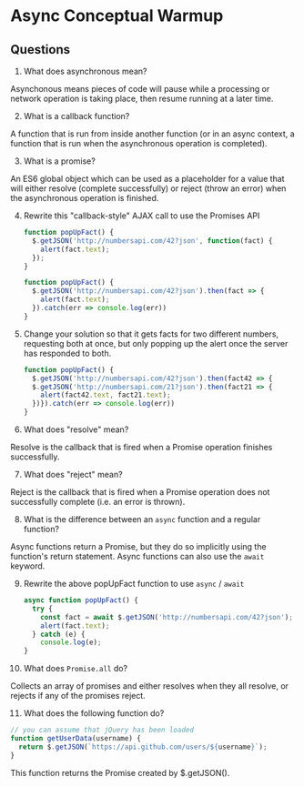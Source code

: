 # Async Conceptual Warmup


## Questions

1.  What does asynchronous mean?

  Asynchonous means pieces of code will pause while a processing or network operation is taking place, then resume running at a later time.

2.  What is a callback function?

A function that is run from inside another function (or in an async context, a function that is run when the asynchronous operation is completed).

3.  What is a promise?

An ES6 global object which can be used as a placeholder for a value that will either resolve (complete successfully) or reject (throw an error) when the asynchronous operation is finished.

4.  Rewrite this "callback-style" AJAX call to use the Promises API

    ```js
    function popUpFact() {
      $.getJSON('http://numbersapi.com/42?json', function(fact) {
        alert(fact.text);
      });
    }
    ```

    ```js
    function popUpFact() {
      $.getJSON('http://numbersapi.com/42?json').then(fact => {
        alert(fact.text);
      }).catch(err => console.log(err))
    }
    ```

5.  Change your solution so that it gets facts for two different numbers,
    requesting both at once, but only popping up the alert once the
    server has responded to both.

    ```js
    function popUpFact() {
      $.getJSON('http://numbersapi.com/42?json').then(fact42 => {
      $.getJSON('http://numbersapi.com/21?json').then(fact21 => {
        alert(fact42.text, fact21.text);
      })}).catch(err => console.log(err))
    }
    ```

6.  What does "resolve" mean?

Resolve is the callback that is fired when a Promise operation finishes successfully.

7.  What does "reject" mean?

Reject is the callback that is fired when a Promise operation does not successfully complete (i.e. an error is thrown).

8.  What is the difference between an `async` function and a regular function?

Async functions return a Promise, but they do so implicitly using the function's return statement.  Async functions can also use the `await` keyword.

9.  Rewrite the above popUpFact function to use `async` / `await`

    ```js
    async function popUpFact() {
      try {
        const fact = await $.getJSON('http://numbersapi.com/42?json');
        alert(fact.text);
      } catch (e) {
        console.log(e);
    }
    ```

10. What does `Promise.all` do?

Collects an array of promises and either resolves when they all resolve, or rejects if any of the promises reject.

11. What does the following function do?

```js
// you can assume that jQuery has been loaded
function getUserData(username) {
  return $.getJSON(`https://api.github.com/users/${username}`);
}
```

This function returns the Promise created by $.getJSON().

